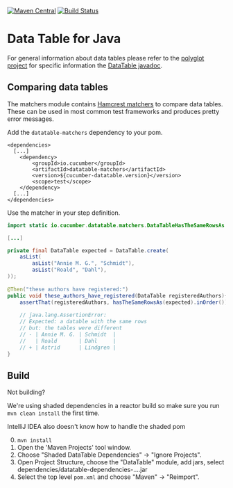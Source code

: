 [![Maven Central](https://img.shields.io/maven-central/v/io.cucumber/datatable.svg?label=Maven%20Central)](https://search.maven.org/search?q=g:%22io.cucumber%22%20AND%20a:%22datatable%22)
[![Build Status](https://travis-ci.org/cucumber/datatable-java.svg?branch=master)](https://travis-ci.org/cucumber/datatable-java)

# Data Table for Java

For general information about data tables please refer to the [polyglot project](../) 
for specific information the [DataTable javadoc](datatable/src/main/java/io/cucumber/datatable/DataTable.java).  

## Comparing data tables

The matchers module contains [Hamcrest matchers](http://hamcrest.org/) 
to compare data tables. These can be used in most common test frameworks and
produces pretty error messages.


Add the `datatable-matchers` dependency to your pom.

```
<dependencies>
  [...]
    <dependency>
        <groupId>io.cucumber</groupId>
        <artifactId>datatable-matchers</artifactId>
        <version>${cucumber-datatable.version}</version>
        <scope>test</scope>
    </dependency>
  [...]
</dependencies>
```

Use the matcher in your step definition.

```java
import static io.cucumber.datatable.matchers.DataTableHasTheSameRowsAs.hasTheSameRowsAs;

[...]

private final DataTable expected = DataTable.create(
    asList(
        asList("Annie M. G.", "Schmidt"),
        asList("Roald", "Dahl"),
));
    
@Then("these authors have registered:")
public void these_authors_have_registered(DataTable registeredAuthors){
    assertThat(registeredAuthors, hasTheSameRowsAs(expected).inOrder());
    
    // java.lang.AssertionError: 
    // Expected: a datable with the same rows
    // but: the tables were different
    // - | Annie M. G. | Schmidt  |
    //   | Roald       | Dahl     |
    // + | Astrid      | Lindgren |
} 
```

## Build ##

Not building?

We're using shaded dependencies in a reactor build so make sure you run `mvn clean install` the first time.
 
IntelliJ IDEA also doesn't know how to handle the shaded pom

0. `mvn install`
1. Open the 'Maven Projects' tool window. 
2. Choose "Shaded DataTable Dependencies" -> "Ignore Projects". 
3. Open Project Structure, choose the "DataTable" module, add jars, select dependencies/datatable-dependencies-....jar
4. Select the top level `pom.xml` and choose "Maven" -> "Reimport".
